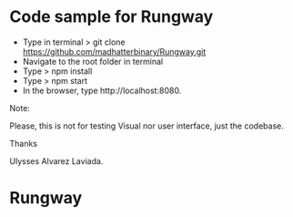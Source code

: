 # Code sample for Rungway

- Type in terminal > git clone https://github.com/madhatterbinary/Rungway.git
- Navigate to the root folder in terminal
- Type > npm install 
- Type > npm start
- In the browser, type http://localhost:8080.


Note:

Please, this is not for testing Visual nor user interface, just the codebase.

Thanks

Ulysses Alvarez Laviada.
# Rungway
